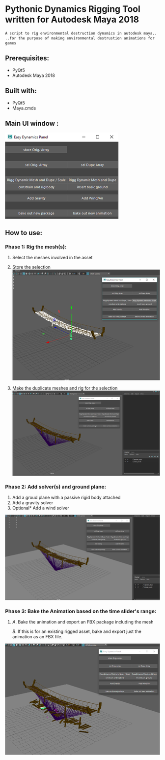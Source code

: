 # Pythonic Dynamics Rigging Tool written for Autodesk Maya 2018

    A script to rig environmental destruction dynamics in autodesk maya..
    ..for the purpose of making environmental destrustion animations for games

## Prerequisites:

* PyQt5
* Autodesk Maya 2018

## Built with:

* PyQt5
* Maya.cmds

## Main UI window :
![UI Wireframe](docs/easy_dynamics_ui.png)

## How to use:

### Phase 1: Rig the mesh(s):
1. Select the meshes involved in the asset
2. Store the selection
![Phase One](docs/easy_dynamics_select_meshes.png)

3. Make the duplicate meshes and rig for the selection 
![Phase One](docs/easy_dynamics_rig_result.png)

### Phase 2: Add solver(s) and ground plane:
1. Add a groud plane with a passive rigid body attached
2. Add a gravity solver
3. Optional* Add a wind solver

![Phase Two](docs/easy_dynamics_add_solvers.png)

### Phase 3: Bake the Animation based on the time slider's range:
1. 
    *A*. Bake the animation and export an FBX package including the mesh

    *B*. If this is for an existing rigged asset, bake and export just the animation as an FBX file.

![Phase Three](docs/easy_dynamics_final_result.png)
